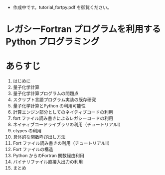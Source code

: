 - 作成中です。tutorial_fortpy.pdf を御覧ください。
# レガシーFortran プログラムを利用するPython プログラミング
# あらすじ
1. はじめに
  1. 量子化学計算
  1. 量子化学計算プログラムの問題点
  1. スクリプト言語プログラム実装の既存研究
1. 量子化学計算とPython の利用可能性
 1. 計算エンジン部分としてのネイティブコードの利用
 1. fort ファイル読み書きによるレガシーコードの利用
1. ネイティブコードライブラリの利用（チュートリアルI）
 1. ctypes の利用
 1. 具体的な関数呼び出し方法
1. Fort ファイル読み書きの利用（チュートリアルII）
 1. Fort ファイルの構造
 1. Python からのFortran 関数経由利用
 1. バイナリファイル直接入出力の利用
1. まとめ
